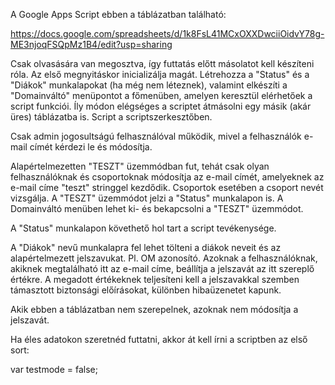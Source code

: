 A Google Apps Script ebben a táblázatban található:

https://docs.google.com/spreadsheets/d/1k8FsL41MCxOXXDwciiOidvY78g-ME3njoqFSQpMz1B4/edit?usp=sharing

Csak olvasására van megosztva, így futtatás előtt másolatot kell készíteni róla.
Az első megnyitáskor inicializálja magát. Létrehozza a "Status" és a "Diákok" munkalapokat (ha még nem léteznek), valamint elkészíti a "Domainváltó" menüpontot a főmenüben, amelyen keresztül elérhetőek a script funkciói. Íly módon elégséges a scriptet átmásolni egy másik (akár üres) táblázatba is.
Script a scriptszerkesztőben.

Csak admin jogosultságú felhasználóval működik, mivel a felhasználók e-mail címét kérdezi le és módosítja.

Alapértelmezetten "TESZT" üzemmódban fut, tehát csak olyan felhasználóknak és csoportoknak módosítja az e-mail címét, amelyeknek az e-mail címe "teszt" stringgel kezdődik.
Csoportok esetében a csoport nevét vizsgálja. A "TESZT" üzemmódot jelzi a "Status" munkalapon is. A Domainváltó menüben lehet ki- és bekapcsolni a "TESZT" üzemmódot.

A "Status" munkalapon követhető hol tart a script tevékenysége.

A "Diákok" nevű munkalapra fel lehet tölteni a diákok neveit és az alapértelmezett jelszavukat. Pl. OM azonosító. Azoknak a felhasználóknak, akiknek megtalálható itt az e-mail címe, beállítja a jelszavát az itt szereplő értékre.
A megadott értékeknek teljesíteni kell a jelszavakkal szemben támasztott biztonsági előírásokat, különben hibaüzenetet kapunk.

Akik ebben a táblázatban nem szerepelnek, azoknak nem módosítja a jelszavát.

Ha éles adatokon szeretnéd futtatni, akkor át kell írni a scriptben az első sort:

var testmode = false;

